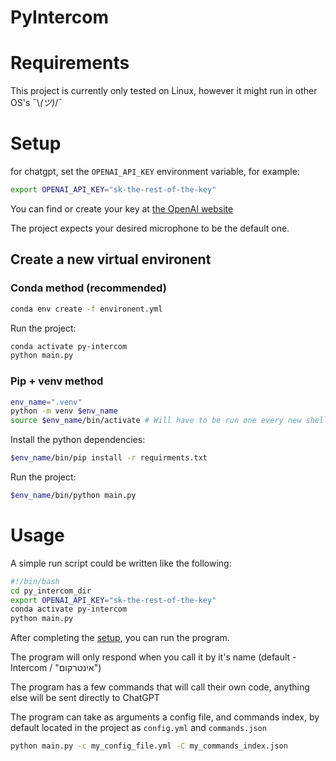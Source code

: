 # PyIntercom


# Requirements

This project is currently only tested on Linux, however it might run in other OS's ¯\\_(ツ)_/¯ 

# Setup

for chatgpt, set the `OPENAI_API_KEY` environment variable, for example:
``` bash
export OPENAI_API_KEY="sk-the-rest-of-the-key"
```
You can find or create your key at [the OpenAI website](`https://platform.openai.com/api-keys`)

The project expects your desired microphone to be the default one.

## Create a new virtual environent
### Conda method (recommended)

``` bash
conda env create -f environent.yml
```

Run the project:
``` bash
conda activate py-intercom
python main.py
```

### Pip + venv method
``` bash
env_name=".venv"
python -m venv $env_name
source $env_name/bin/activate # Will have to be run one every new shell
```

Install the python dependencies:
``` bash
$env_name/bin/pip install -r requirments.txt
```

Run the project:
``` bash
$env_name/bin/python main.py
```

# Usage

A simple run script could be written like the following:
``` bash
#!/bin/bash
cd py_intercom_dir
export OPENAI_API_KEY="sk-the-rest-of-the-key"
conda activate py-intercom
python main.py
```

After completing the [setup](#requirements), you can run the program.

The program will only respond when you call it by it's name (default - Intercom / "אינטרקום")

The program has a few commands that will call their own code, anything else will be sent directly to ChatGPT

The program can take as arguments a config file, and commands index, by default located in the project as `config.yml` and `commands.json`

``` bash
python main.py -c my_config_file.yml -C my_commands_index.json
```


